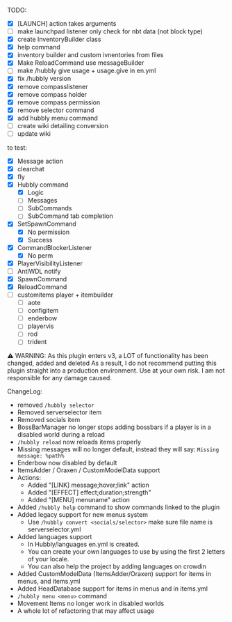
TODO:
- [x] [LAUNCH] action takes arguments
- [ ] make launchpad listener only check for nbt data (not block type)
- [x] create InventoryBuilder class
- [x] help command
- [x] inventory builder and custom ivnentories from files
- [x] Make ReloadCommand use messageBuilder
- [ ] make /hubbly give usage + usage.give in en.yml
- [x] fix /hubbly version
- [x] remove compasslistener
- [x] remove compass holder
- [x] remove compass permission
- [x] remove selector command
- [x] add hubbly menu command
- [ ] create wiki detailing conversion
- [ ] update wiki

to test:
- [x] Message action
- [x] clearchat
- [x] fly
- [x] Hubbly command
	- [x] Logic
	- [ ] Messages
	- [ ] SubCommands
	- [ ] SubCommand tab completion
- [x] SetSpawnCommand
	- [x] No permission
	- [x] Success
- [x] CommandBlockerListener
	- [x] No perm
- [x] PlayerVisibilityListener
- [ ] AntiWDL notify
- [x] SpawnCommand
- [x] ReloadCommand
- [ ] customitems player + itembuilder 
	- [ ] aote
	- [ ] configitem
	- [ ] enderbow
	- [ ] playervis
	- [ ] rod
	- [ ] trident

⚠️ WARNING:
As this plugin enters v3, a LOT of functionality has been changed, added and deleted
As a result, I do not recommend putting this plugin straight into a production environment.
Use at your own risk. I am not responsible for any damage caused.

ChangeLog:
- removed `/hubbly selector`
- Removed serverselector item
- Removed socials item
- BossBarManager no longer stops adding bossbars if a player is in a disabled world during a reload
- `/hubbly reload` now reloads items properly
- Missing messages will no longer default, instead they will say: `Missing message: %path%`
- Enderbow now disabled by default
- ItemsAdder / Oraxen / CustomModelData support
- Actions:
	- Added "[LINK] message;hover;link" action
	- Added "[EFFECT] effect;duration;strength"
	- Added "[MENU] menuname" action
- Added `/hubbly help` command to show commands linked to the plugin
- Added legacy support for new menus system
	- Use `/hubbly convert <socials/selector>` make sure file name is serverselector.yml
- Added languages support
	- In Hubbly/languages en.yml is created.
	- You can create your own languages to use by using the first 2 letters of your locale.
	- You can also help the project by adding languages on crowdin
- Added CustomModelData (ItemsAdder/Oraxen) support for items in menus, and items.yml
- Added HeadDatabase support for items in menus and in items.yml
- `/hubbly menu <menu>` command
- Movement Items no longer work in disabled worlds
- A whole lot of refactoring that may affect usage